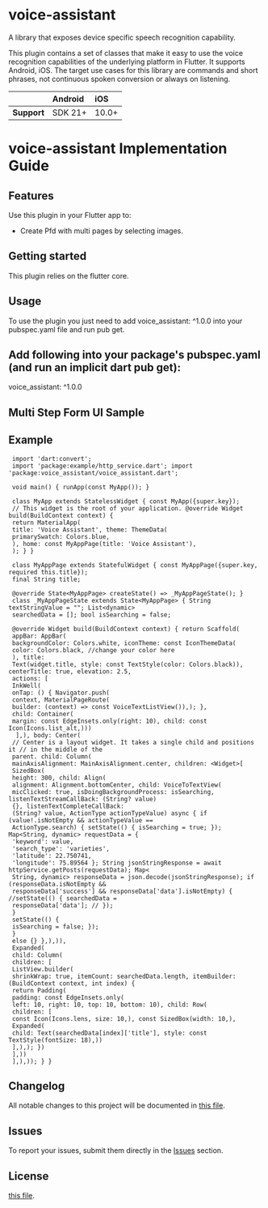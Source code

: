 # voice-assistant

A library that exposes device specific speech recognition capability.

This plugin contains a set of classes that make it easy to use the voice recognition
capabilities of the underlying platform in Flutter. It supports Android, iOS. The
target use cases for this library are commands and short phrases, not continuous spoken
conversion or always on listening.

|               | Android   | iOS    |
| :-------------| :---------| :------|
| **Support**   | SDK 21+   | 10.0+  |

# voice-assistant Implementation Guide

## Features

Use this plugin in your Flutter app to:

* Create Pfd with multi pages by selecting images.

## Getting started

This plugin relies on the flutter core.

## Usage

To use the plugin you just need to add voice_assistant: ^1.0.0 into your pubspec.yaml file and run
pub get.

## Add following into your package's pubspec.yaml (and run an implicit dart pub get):

voice_assistant: ^1.0.0

## Multi Step Form UI Sample

[comment]: <> (![alt text]&#40;https://github.com/dexbytes/dynamic_multi_step_form/blob/master/lib/ui_image/multi_step_form.png?raw=true&#41;)

[comment]: <> (Credit for sample UI: )

## Example

     import 'dart:convert';
     import 'package:example/http_service.dart'; import 'package:voice_assistant/voice_assistant.dart';

     void main() { runApp(const MyApp()); }

     class MyApp extends StatelessWidget { const MyApp({super.key});
     // This widget is the root of your application. @override Widget build(BuildContext context) {
     return MaterialApp(
     title: 'Voice Assistant', theme: ThemeData(
     primarySwatch: Colors.blue,
     ), home: const MyAppPage(title: 'Voice Assistant'),
     ); } }

     class MyAppPage extends StatefulWidget { const MyAppPage({super.key, required this.title});
     final String title;

     @override State<MyAppPage> createState() => _MyAppPageState(); }
     class _MyAppPageState extends State<MyAppPage> { String textStringValue = ""; List<dynamic>
     searchedData = []; bool isSearching = false;

     @override Widget build(BuildContext context) { return Scaffold(
     appBar: AppBar(
     backgroundColor: Colors.white, iconTheme: const IconThemeData(
     color: Colors.black, //change your color here
     ), title:
     Text(widget.title, style: const TextStyle(color: Colors.black)), centerTitle: true, elevation: 2.5,
     actions: [
     InkWell(
     onTap: () { Navigator.push(
     context, MaterialPageRoute(
     builder: (context) => const VoiceTextListView()),); }, 
     child: Container(
     margin: const EdgeInsets.only(right: 10), child: const Icon(Icons.list_alt,)))
      ],), body: Center(
     // Center is a layout widget. It takes a single child and positions it // in the middle of the
     parent. child: Column(
     mainAxisAlignment: MainAxisAlignment.center, children: <Widget>[
     SizedBox(
     height: 300, child: Align(
     alignment: Alignment.bottomCenter, child: VoiceToTextView(
     micClicked: true, isDoingBackgroundProcess: isSearching, listenTextStreamCallBack: (String? value)
     {}, listenTextCompleteCallBack:
     (String? value, ActionType actionTypeValue) async { if (value!.isNotEmpty && actionTypeValue ==
     ActionType.search) { setState(() { isSearching = true; }); Map<String, dynamic> requestData = {
     'keyword': value,
     'search_type': 'varieties',
     'latitude': 22.750741,
     'longitude': 75.89564 }; String jsonStringResponse = await httpService.getPosts(requestData); Map<
     String, dynamic> responseData = json.decode(jsonStringResponse); if (responseData.isNotEmpty &&
     responseData['success'] && responseData['data'].isNotEmpty) { //setState(() { searchedData =
     responseData['data']; // }); 
     }
     setState(() {
     isSearching = false; }); 
     }
     else {} },),)),
     Expanded(
     child: Column(
     children: [
     ListView.builder(
     shrinkWrap: true, itemCount: searchedData.length, itemBuilder: (BuildContext context, int index) {
     return Padding(
     padding: const EdgeInsets.only(
     left: 10, right: 10, top: 10, bottom: 10), child: Row(
     children: [
     const Icon(Icons.lens, size: 10,), const SizedBox(width: 10,), 
     Expanded(
     child: Text(searchedData[index]['title'], style: const TextStyle(fontSize: 18),))
     ],),); })
     ],))
     ],),)); } }

## Changelog

All notable changes to this project will be documented in [this file](./CHANGELOG.md).

## Issues

To report your issues, submit them directly in
the [Issues](https://github.com/dexbytesinfotech/voice-assistant/issues) section.

## License

[this file](./LICENSE).
